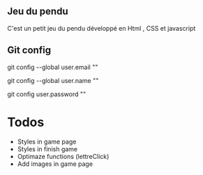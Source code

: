 ## Jeu du pendu 

C'est un petit jeu du pendu développé en Html , CSS et javascript

## Git config
git config --global user.email ""

git config --global user.name ""

git config user.password ""

# Todos
- Styles in game page 
- Styles in finish game
- Optimaze functions (lettreClick)
- Add images in game page